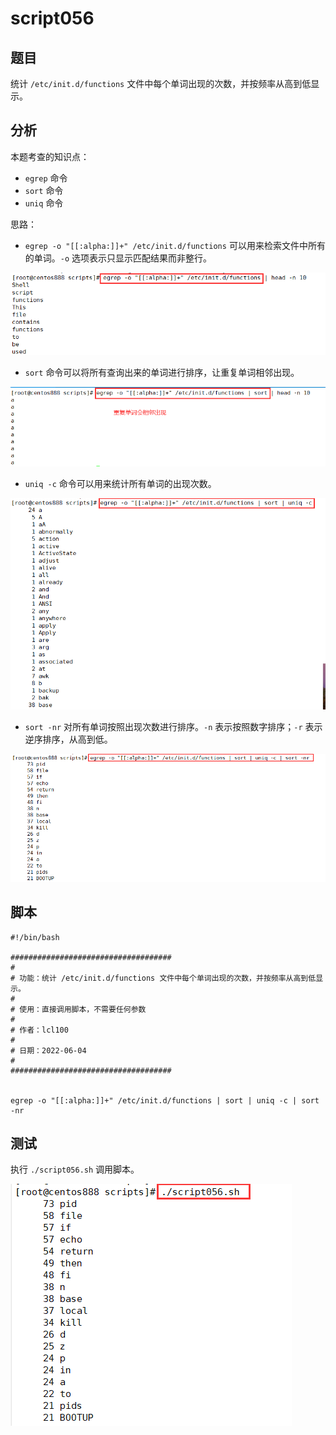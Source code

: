# script056 
## 题目

统计 `/etc/init.d/functions` 文件中每个单词出现的次数，并按频率从高到低显示。





## 分析

本题考查的知识点：

- `egrep` 命令
- `sort` 命令
- `uniq` 命令

思路：

- `egrep -o "[[:alpha:]]+" /etc/init.d/functions` 可以用来检索文件中所有的单词。`-o` 选项表示只显示匹配结果而非整行。

![image-20220605133410839](image-script056/image-20220605133410839.png)

- `sort` 命令可以将所有查询出来的单词进行排序，让重复单词相邻出现。

![image-20220605133648062](image-script056/image-20220605133648062.png)

- `uniq -c` 命令可以用来统计所有单词的出现次数。

![image-20220605133725404](image-script056/image-20220605133725404.png)

- `sort -nr` 对所有单词按照出现次数进行排序。`-n` 表示按照数字排序；`-r` 表示逆序排序，从高到低。

![image-20220605133753702](image-script056/image-20220605133753702.png)





## 脚本

```shell
#!/bin/bash

####################################
#
# 功能：统计 /etc/init.d/functions 文件中每个单词出现的次数，并按频率从高到低显示。
#
# 使用：直接调用脚本，不需要任何参数
#
# 作者：lcl100
#
# 日期：2022-06-04
#
####################################


egrep -o "[[:alpha:]]+" /etc/init.d/functions | sort | uniq -c | sort -nr
```





## 测试

执行 `./script056.sh` 调用脚本。

![image-20220605133203606](image-script056/image-20220605133203606.png)

